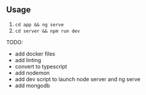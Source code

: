 ## Usage

1. `cd app && ng serve`
2. `cd server && npm run dev`

TODO:

- add docker files
- add linting
- convert to typescript
- add nodemon
- add dev script to launch node server and ng serve
- add mongodb
